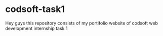 # codsoft-task1
Hey guys this repository consists of my portifolio website of codsoft web development internship task 1
